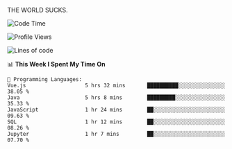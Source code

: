 THE WORLD SUCKS.

<!--START_SECTION:waka-->
![Code Time](http://img.shields.io/badge/Code%20Time-1%2C086%20hrs%2012%20mins-blue)

![Profile Views](http://img.shields.io/badge/Profile%20Views-2-blue)

![Lines of code](https://img.shields.io/badge/From%20Hello%20World%20I%27ve%20Written-1.4%20million%20lines%20of%20code-blue)

📊 **This Week I Spent My Time On** 

```text
💬 Programming Languages: 
Vue.js                   5 hrs 32 mins       ██████████░░░░░░░░░░░░░░░   38.05 % 
Java                     5 hrs 8 mins        █████████░░░░░░░░░░░░░░░░   35.33 % 
JavaScript               1 hr 24 mins        ██░░░░░░░░░░░░░░░░░░░░░░░   09.63 % 
SQL                      1 hr 12 mins        ██░░░░░░░░░░░░░░░░░░░░░░░   08.26 % 
Jupyter                  1 hr 7 mins         ██░░░░░░░░░░░░░░░░░░░░░░░   07.70 % 
```


<!--END_SECTION:waka-->
